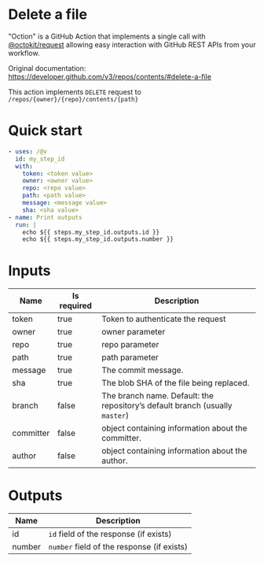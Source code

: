 # Delete a file

"Oction" is a GitHub Action that implements a single call with 
[@octokit/request](https://www.npmjs.com/package/@octokit/request)
allowing easy interaction with GitHub REST APIs from your workflow.

Original documentation: https://developer.github.com/v3/repos/contents/#delete-a-file

This action implements `DELETE` request to `/repos/{owner}/{repo}/contents/{path}`


# Quick start

```yaml
- uses: /@v
  id: my_step_id
  with:
    token: <token value>
    owner: <owner value>
    repo: <repo value>
    path: <path value>
    message: <message value>
    sha: <sha value>
- name: Print outputs
  run: |
    echo ${{ steps.my_step_id.outputs.id }}
    echo ${{ steps.my_step_id.outputs.number }}
```


# Inputs

| Name | Is required | Description |
|---|---|---|
|token|true|Token to authenticate the request
|owner|true|owner parameter
|repo|true|repo parameter
|path|true|path parameter
|message|true|The commit message.
|sha|true|The blob SHA of the file being replaced.
|branch|false|The branch name. Default: the repository’s default branch (usually `master`)
|committer|false|object containing information about the committer.
|author|false|object containing information about the author.

# Outputs

| Name | Description |
|---|---|
|id|`id` field of the response (if exists)|
|number|`number` field of the response (if exists)|


